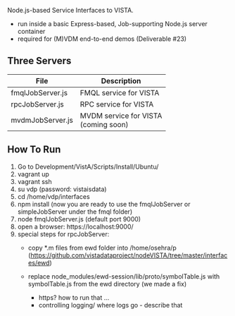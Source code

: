 Node.js-based Service Interfaces to VISTA.
  * run inside a basic Express-based, Job-supporting Node.js server container
  * required for (M)VDM end-to-end demos (Deliverable #23)

## Three Servers
File | Description
--- | --- 
fmqlJobServer.js | FMQL service for VISTA
rpcJobServer.js | RPC service for VISTA
mvdmJobServer.js | MVDM service for VISTA <br> (coming soon)

## How To Run
1. Go to Development/VistA/Scripts/Install/Ubuntu/  
2. vagrant up
3. vagrant ssh
4. su vdp  (password: vistaisdata) 
5. cd /home/vdp/interfaces
6. npm install   (now you are ready to use the fmqlJobServer or simpleJobServer under the fmql folder)
7. node fmqlJobServer.js (default port 9000)
8. open a browser: https://localhost:9000/  
7. special steps for rpcJobServer:
   * copy *.m files from ewd folder into /home/osehra/p (https://github.com/vistadataproject/nodeVISTA/tree/master/interfaces/ewd)
   * replace node_modules/ewd-session/lib/proto/symbolTable.js with symbolTable.js from the ewd directory (we made a fix)

      - https? how to run that ... 
      - controlling logging/ where logs go - describe that
